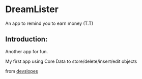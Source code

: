 # DreamLister
An app to remind you to earn money (T.T)


## Introduction:

Another app for fun.

My first app using Core Data to store/delete/insert/edit objects

from [devslopes](https://www.devslopes.com/)
